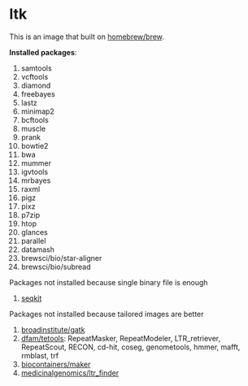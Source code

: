 # ltk

This is an image that built on [homebrew/brew](https://hub.docker.com/r/homebrew/brew).

**Installed packages**:

1. samtools
1. vcftools
1. diamond
1. freebayes
1. lastz
1. minimap2
1. bcftools
1. muscle
1. prank
1. bowtie2
1. bwa
1. mummer
1. igvtools
1. mrbayes
1. raxml
1. pigz
1. pixz
1. p7zip
1. htop
1. glances
1. parallel
1. datamash
1. brewsci/bio/star-aligner
1. brewsci/bio/subread

Packages not installed because single binary file is enough

1. [seqkit](https://bioinf.shenwei.me/seqkit/)

Packages not installed because tailored images are better

1. [broadinstitute/gatk](https://hub.docker.com/r/broadinstitute/gatk)
1. [dfam/tetools](https://hub.docker.com/r/dfam/tetools): RepeatMasker, RepeatModeler, LTR_retriever, RepeatScout, RECON, cd-hit, coseg, genometools, hmmer, mafft, rmblast, trf
1. [biocontainers/maker](https://quay.io/repository/biocontainers/maker?tab=tags)
1. [medicinalgenomics/ltr_finder](https://hub.docker.com/r/medicinalgenomics/ltr_finder)
